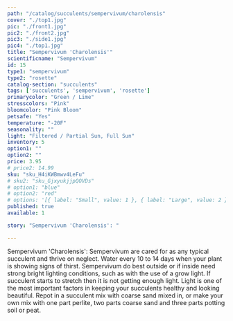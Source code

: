 ```yaml
---
path: "/catalog/succulents/sempervivum/charolensis"
cover: "./top1.jpg"
pic: "./front1.jpg"
pic2: "./front2.jpg"
pic3: "./side1.jpg"
pic4: "./top1.jpg"
title: "Sempervivum 'Charolensis'"
scientificname: "Sempervivum"
id: 15
type1: "sempervivum"
type2: "rosette"
catalog-section: "succulents"
tags: ['succulents', 'sempervivum', 'rosette']
primarycolor: "Green / Lime"
stresscolors: "Pink"
bloomcolor: "Pink Bloom"
petsafe: "Yes"
temperature: "-20F"
seasonality: ""
light: "Filtered / Partial Sun, Full Sun"
inventory: 5
option1: ""
option2: ""
price: 3.95
# price2: 14.99
sku: "sku_H4iKWBmwv4LeFu"
# sku2: "sku_GjxyukjjpQOVDs"
# option1: "blue"
# option2: "red"
# options: '[{ label: "Small", value: 1 }, { label: "Large", value: 2 }]'
published: true
available: 1

story: "Sempervivum 'Charolensis': "

---
```

Sempervivum 'Charolensis': Sempervivum are cared for as any typical succulent and thrive on neglect. Water every 10 to 14 days when your plant is showing signs of thirst. Sempervivum do best outside or if inside need strong bright lighting conditions, such as with the use of a grow light. If succulent starts to stretch then it is not getting enough light. Light is one of the most important factors in keeping your succulents healthy and looking beautiful. Repot in a succulent mix with coarse sand mixed in, or make your own mix with one part perlite, two parts coarse sand and three parts potting soil or peat.